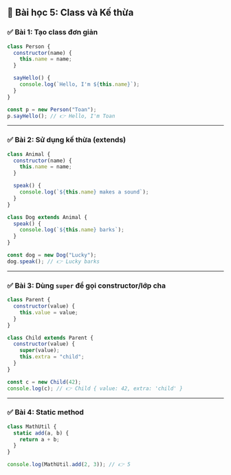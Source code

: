## 🧠 Bài học 5: Class và Kế thừa

### ✅ Bài 1: Tạo class đơn giản
```js
class Person {
  constructor(name) {
    this.name = name;
  }

  sayHello() {
    console.log(`Hello, I'm ${this.name}`);
  }
}

const p = new Person("Toan");
p.sayHello(); // 👉 Hello, I'm Toan
```

---

### ✅ Bài 2: Sử dụng kế thừa (extends)
```js
class Animal {
  constructor(name) {
    this.name = name;
  }

  speak() {
    console.log(`${this.name} makes a sound`);
  }
}

class Dog extends Animal {
  speak() {
    console.log(`${this.name} barks`);
  }
}

const dog = new Dog("Lucky");
dog.speak(); // 👉 Lucky barks
```

---

### ✅ Bài 3: Dùng `super` để gọi constructor/lớp cha
```js
class Parent {
  constructor(value) {
    this.value = value;
  }
}

class Child extends Parent {
  constructor(value) {
    super(value);
    this.extra = "child";
  }
}

const c = new Child(42);
console.log(c); // 👉 Child { value: 42, extra: 'child' }
```

---

### ✅ Bài 4: Static method
```js
class MathUtil {
  static add(a, b) {
    return a + b;
  }
}

console.log(MathUtil.add(2, 3)); // 👉 5
```